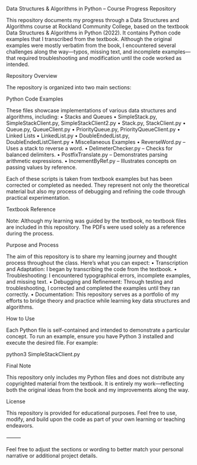 Data Structures & Algorithms in Python – Course Progress Repository

This repository documents my progress through a Data Structures and Algorithms course at Rockland Community College, based on the textbook Data Structures & Algorithms in Python (2022).
It contains Python code examples that I transcribed from the textbook. Although the original examples were mostly verbatim from the book, I encountered
several challenges along the way—typos, missing text, and incomplete examples—that required troubleshooting and modification until the code worked as intended.

Repository Overview

The repository is organized into two main sections:

Python Code Examples

These files showcase implementations of various data structures and algorithms, including:
	•	Stacks and Queues
	•	SimpleStack.py, SimpleStackClient.py, SimpleStackClient2.py
	•	Stack.py, StackClient.py
	•	Queue.py, QueueClient.py
	•	PriorityQueue.py, PriorityQueueClient.py
	•	Linked Lists
	•	LinkedList.py
	•	DoubleEndedList.py, DoubleEndedListClient.py
	•	Miscellaneous Examples
	•	ReverseWord.py – Uses a stack to reverse a word.
	•	DelimeterChecker.py – Checks for balanced delimiters.
	•	PostfixTranslate.py – Demonstrates parsing arithmetic expressions.
	•	IncrementByRef.py – Illustrates concepts on passing values by reference.

Each of these scripts is taken from textbook examples but has been corrected or completed as needed. They represent not only the theoretical material but also my
process of debugging and refining the code through practical experimentation.

Textbook Reference

Note: Although my learning was guided by the textbook, no textbook files are included in this repository. The PDFs were used solely as a reference during the process.

Purpose and Process

The aim of this repository is to share my learning journey and thought process throughout the class. Here’s what you can expect:
	•	Transcription and Adaptation: I began by transcribing the code from the textbook.
	•	Troubleshooting: I encountered typographical errors, incomplete examples, and missing text.
	•	Debugging and Refinement: Through testing and troubleshooting, I corrected and completed the examples until they ran correctly.
	•	Documentation: This repository serves as a portfolio of my efforts to bridge theory and practice while learning key data structures and algorithms.

How to Use

Each Python file is self-contained and intended to demonstrate a particular concept. To run an example, ensure you have Python 3 installed and execute the desired file. For example:

python3 SimpleStackClient.py

Final Note

This repository only includes my Python files and does not distribute any copyrighted material from the textbook. It is entirely my work—reflecting both the original ideas from
the book and my improvements along the way.

License

This repository is provided for educational purposes. Feel free to use, modify, and build upon the code as part of your own learning or teaching endeavors.

⸻

Feel free to adjust the sections or wording to better match your personal narrative or additional project details.
